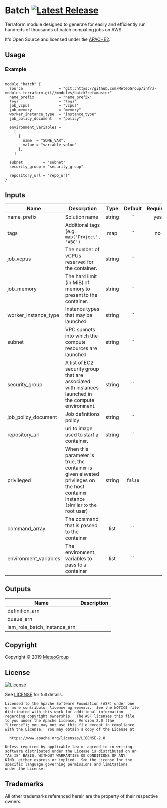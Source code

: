 # Batch [![Latest Release](https://img.shields.io/github/release/MeteoGroup/infra-modules-terraform.svg)](https://github.com/MeteoGroup/infra-modules-terraform/releases/latest)

Terraform module designed to generate for easily and efficiently run hundreds of thousands of batch computing jobs on AWS. 

It's Open Source and licensed under the [APACHE2](LICENSE).

## Usage

### Example

``` hcl

module "batch" {
  source                = "git::https://github.com/MeteoGroup/infra-modules-terraform.git//modules/batch?ref=master"
  name_prefix           = "name_prefix"
  tags                  = "tags"
  job_vcpus             = "vcpus"
  job_memory            = "memory"
  worker_instance_type  = "instance_type"
  job_policy_document   = "policy"

  environment_variables =
    [
      {
        name  = "SOME_VAR",
        value = "variable_value"
      },
    ]

  subnet         = "subnet"
  security_group = "security_group"

  repository_url = "repo_url"
}
```
## Inputs

| Name | Description | Type | Default | Required |
|------|-------------|:----:|:-----:|:-----:|
| name_prefix | Solution name | string | `` | yes |
| tags | Additional tags (e.g. `map('Project', 'ABC')` | map | `` | no |
| job_vcpus | The number of vCPUs reserved for the container. | string | `` | |
| job_memory | The hard limit (in MiB) of memory to present to the container. | string | `` | |
| worker_instance_type | Instance types that may be launched | string | `` | |
| subnet | VPC subnets into which the compute resources are launched | string | `` | | 
| security_group | A list of EC2 security group that are associated with instances launched in the compute environment. | string | `` | | 
| job_policy_document | Job definitions policy | string | `` | |
| repository_url | url to image used to start a container. | string | `` | |
| privileged | When this parameter is true, the container is given elevated privileges on the host container instance (similar to the root user) | string | `false` | |
| command_array | The command that is passed to the container | list | `` | |
| environment_variables | The environment variables to pass to a container | list | `` | |



## Outputs

| Name | Description |
|------|-------------|
| definition_arn |  |
| queue_arn | |
| iam_role_batch_instance_arn | | 


## Copyright

Copyright © 2019 [MeteoGroup](https://cpco.io/copyright)


## License 

[![License](https://img.shields.io/badge/License-Apache%202.0-blue.svg)](https://opensource.org/licenses/Apache-2.0) 

See [LICENSE](LICENSE) for full details.

    Licensed to the Apache Software Foundation (ASF) under one
    or more contributor license agreements.  See the NOTICE file
    distributed with this work for additional information
    regarding copyright ownership.  The ASF licenses this file
    to you under the Apache License, Version 2.0 (the
    "License"); you may not use this file except in compliance
    with the License.  You may obtain a copy of the License at

      https://www.apache.org/licenses/LICENSE-2.0

    Unless required by applicable law or agreed to in writing,
    software distributed under the License is distributed on an
    "AS IS" BASIS, WITHOUT WARRANTIES OR CONDITIONS OF ANY
    KIND, either express or implied.  See the License for the
    specific language governing permissions and limitations
    under the License.

## Trademarks

All other trademarks referenced herein are the property of their respective owners.

